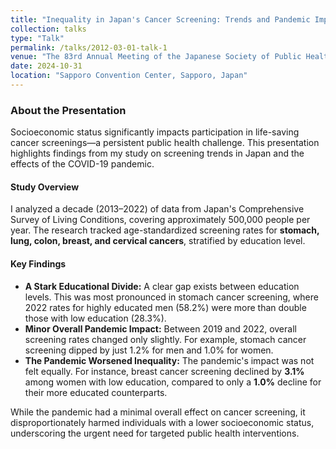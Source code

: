 ```yaml
---
title: "Inequality in Japan's Cancer Screening: Trends and Pandemic Impact"
collection: talks
type: "Talk"
permalink: /talks/2012-03-01-talk-1
venue: "The 83rd Annual Meeting of the Japanese Society of Public Health; Sapporo, Japan"
date: 2024-10-31
location: "Sapporo Convention Center, Sapporo, Japan"
---
```


### About the Presentation

Socioeconomic status significantly impacts participation in life-saving cancer screenings—a persistent public health challenge. This presentation highlights findings from my study on screening trends in Japan and the effects of the COVID-19 pandemic.

#### Study Overview

I analyzed a decade (2013–2022) of data from Japan's Comprehensive Survey of Living Conditions, covering approximately 500,000 people per year. The research tracked age-standardized screening rates for **stomach, lung, colon, breast, and cervical cancers**, stratified by education level.

#### Key Findings

* **A Stark Educational Divide:** A clear gap exists between education levels. This was most pronounced in stomach cancer screening, where 2022 rates for highly educated men (58.2%) were more than double those with low education (28.3%).
* **Minor Overall Pandemic Impact:** Between 2019 and 2022, overall screening rates changed only slightly. For example, stomach cancer screening dipped by just 1.2% for men and 1.0% for women.
* **The Pandemic Worsened Inequality:** The pandemic's impact was not felt equally. For instance, breast cancer screening declined by **3.1%** among women with low education, compared to only a **1.0%** decline for their more educated counterparts.

While the pandemic had a minimal overall effect on cancer screening, it disproportionately harmed individuals with a lower socioeconomic status, underscoring the urgent need for targeted public health interventions.